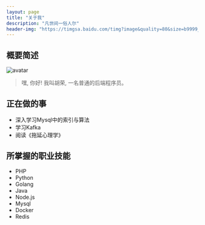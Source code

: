 ```yaml
---
layout: page
title: "关于我"
description: "凡世间一俗人尔"
header-img: "https://timgsa.baidu.com/timg?image&quality=80&size=b9999_10000&sec=1593836008636&di=fbb9d5969fb5eac07d7d477621045796&imgtype=0&src=http%3A%2F%2Fimg3.imgtn.bdimg.com%2Fit%2Fu%3D2923354248%2C1046799059%26fm%3D214%26gp%3D0.jpg"
---
```


## 概要简述
![avatar][avatar]

> 嘿, 你好! 我叫胡荣, 一名普通的后端程序员。

## 正在做的事
- 深入学习Mysql中的索引与算法
- 学习Kafka
- 阅读《拖延心理学》

## 所掌握的职业技能
- PHP
- Python
- Golang
- Java
- Node.js
- Mysql
- Docker
- Redis

[avatar]: https://s1.ax1x.com/2020/07/05/UpyY9A.jpg